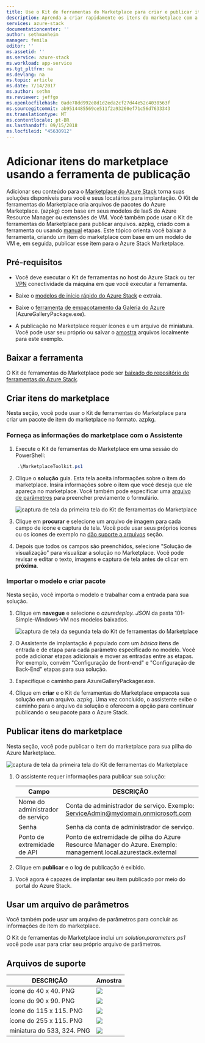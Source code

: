 ```yaml
---
title: Use o Kit de ferramentas do Marketplace para criar e publicar itens do marketplace | Microsoft Docs
description: Aprenda a criar rapidamente os itens do marketplace com a publicação do Kit de ferramentas
services: azure-stack
documentationcenter: ''
author: sethmanheim
manager: femila
editor: ''
ms.assetid: ''
ms.service: azure-stack
ms.workload: app-service
ms.tgt_pltfrm: na
ms.devlang: na
ms.topic: article
ms.date: 7/14/2017
ms.author: sethm
ms.reviewer: jeffgo
ms.openlocfilehash: 0ade78dd992e8d1d2eda2cf27d44e52c4030563f
ms.sourcegitcommit: ab9514485569ce511f2a93260ef71c56d7633343
ms.translationtype: MT
ms.contentlocale: pt-BR
ms.lasthandoff: 09/15/2018
ms.locfileid: "45630912"
---
```

#  <a name="add-marketplace-items-using-publishing-tool"></a>Adicionar itens do marketplace usando a ferramenta de publicação
Adicionar seu conteúdo para o [Marketplace do Azure Stack](azure-stack-marketplace.md) torna suas soluções disponíveis para você e seus locatários para implantação.  O Kit de ferramentas do Marketplace cria arquivos de pacotes do Azure Marketplace. (azpkg) com base em seus modelos de IaaS do Azure Resource Manager ou extensões de VM.  Você também pode usar o Kit de ferramentas do Marketplace para publicar arquivos. azpkg, criado com a ferramenta ou usando [manual](azure-stack-create-and-publish-marketplace-item.md) etapas.  Este tópico orienta você baixar a ferramenta, criando um item do marketplace com base em um modelo de VM e, em seguida, publicar esse item para o Azure Stack Marketplace.     


## <a name="prerequisites"></a>Pré-requisitos
 - Você deve executar o Kit de ferramentas no host do Azure Stack ou ter [VPN](azure-stack-connect-azure-stack.md#connect-to-azure-stack-with-vpn) conectividade da máquina em que você executar a ferramenta.

 - Baixe o [modelos de início rápido do Azure Stack](https://github.com/Azure/AzureStack-QuickStart-Templates/archive/master.zip) e extraia.

 - Baixe o [ferramenta de empacotamento da Galeria do Azure](http://aka.ms/azurestackmarketplaceitem) (AzureGalleryPackage.exe). 

 - A publicação no Marketplace requer ícones e um arquivo de miniatura.  Você pode usar seu próprio ou salvar o [amostra](azure-stack-marketplace-publisher.md#support-files) arquivos localmente para este exemplo.

## <a name="download-the-tool"></a>Baixar a ferramenta
O Kit de ferramentas do Marketplace pode ser [baixado do repositório de ferramentas do Azure Stack](azure-stack-powershell-download.md).


##  <a name="create-marketplace-items"></a>Criar itens do marketplace
Nesta seção, você pode usar o Kit de ferramentas do Marketplace para criar um pacote de item do marketplace no formato. azpkg.  

### <a name="provide-marketplace-information-with-wizard"></a>Forneça as informações do marketplace com o Assistente
1. Execute o Kit de ferramentas do Marketplace em uma sessão do PowerShell:
```PowerShell
    .\MarketplaceToolkit.ps1
```

2. Clique o **solução** guia.  Esta tela aceita informações sobre o item do marketplace. Insira informações sobre o item que você deseja que ele apareça no marketplace.  Você também pode especificar uma [arquivo de parâmetros](azure-stack-marketplace-publisher.md#use-a-parameters-file) para preencher previamente o formulário.  
    
    ![captura de tela da primeira tela do Kit de ferramentas do Marketplace](./media/azure-stack-marketplace-publisher/image7.png)
3. Clique em **procurar** e selecione um arquivo de imagem para cada campo de ícone e captura de tela.  Você pode usar seus próprios ícones ou os ícones de exemplo na [dão suporte a arquivos](azure-stack-marketplace-publisher.md#support-files) seção.
4. Depois que todos os campos são preenchidos, selecione "Solução de visualização" para visualizar a solução no Marketplace.  Você pode revisar e editar o texto, imagens e captura de tela antes de clicar em **próxima**.  

### <a name="import-template-and-create-package"></a>Importar o modelo e criar pacote
Nesta seção, você importa o modelo e trabalhar com a entrada para sua solução.

1.  Clique em **navegue** e selecione o *azuredeploy. JSON* da pasta 101-Simple-Windows-VM nos modelos baixados.

    ![captura de tela da segunda tela do Kit de ferramentas do Marketplace](./media/azure-stack-marketplace-publisher/image8.png)
2.  O Assistente de implantação é populado com um *básica* itens de entrada e de etapa para cada parâmetro especificado no modelo.  Você pode adicionar etapas adicionais e mover as entradas entre as etapas.  Por exemplo, convém "Configuração de front-end" e "Configuração de Back-End" etapas para sua solução.
3.  Especifique o caminho para AzureGalleryPackager.exe.  
4.  Clique em **criar** e o Kit de ferramentas do Marketplace empacota sua solução em um arquivo. azpkg.  Uma vez concluído, o assistente exibe o caminho para o arquivo da solução e oferecem a opção para continuar publicando o seu pacote para o Azure Stack.


## <a name="publish-marketplace-items"></a>Publicar itens do marketplace
Nesta seção, você pode publicar o item do marketplace para sua pilha do Azure Marketplace.

![captura de tela da primeira tela do Kit de ferramentas do Marketplace](./media/azure-stack-marketplace-publisher/image9.png)

1.  O assistente requer informações para publicar sua solução:
    
    |Campo|DESCRIÇÃO|
    |-----|-----|
    | Nome do administrador de serviço | Conta de administrador de serviço.  Exemplo: ServiceAdmin@mydomain.onmicrosoft.com |
    | Senha | Senha da conta de administrador de serviço. |
    | Ponto de extremidade de API | Ponto de extremidade de pilha do Azure Resource Manager do Azure.  Exemplo: management.local.azurestack.external |
2.  Clique em **publicar** e o log de publicação é exibido.
3.  Você agora é capazes de implantar seu item publicado por meio do portal do Azure Stack.


## <a name="use-a-parameters-file"></a>Usar um arquivo de parâmetros
Você também pode usar um arquivo de parâmetros para concluir as informações de item do marketplace.  

O Kit de ferramentas do Marketplace inclui um *solution.parameters.ps1* você pode usar para criar seu próprio arquivo de parâmetros.


## <a name="support-files"></a>Arquivos de suporte
| DESCRIÇÃO | Amostra |
| ----- | ----- |
| ícone do 40 x 40. PNG | ![](./media/azure-stack-marketplace-publisher/image1.png) |
| ícone do 90 x 90. PNG | ![](./media/azure-stack-marketplace-publisher/image2.png) |
| ícone do 115 x 115. PNG | ![](./media/azure-stack-marketplace-publisher/image3.png) |
| ícone do 255 x 115. PNG | ![](./media/azure-stack-marketplace-publisher/image4.png) |
| miniatura do 533, 324. PNG | ![](./media/azure-stack-marketplace-publisher/image5.png) |


